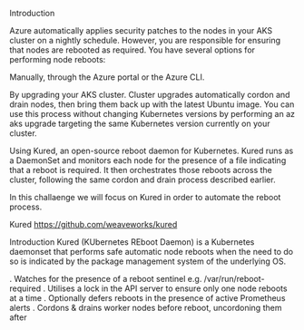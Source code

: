 
Introduction

Azure automatically applies security patches to the nodes in your AKS cluster on a nightly schedule. However, you are responsible for ensuring that nodes are rebooted as required. You have several options for performing node reboots: 

Manually, through the Azure portal or the Azure CLI. 

By upgrading your AKS cluster. Cluster upgrades automatically cordon and drain nodes, then bring them back up with the latest Ubuntu image. You can use this process without changing Kubernetes versions by performing an az aks upgrade targeting the same Kubernetes version currently on your cluster. 

Using Kured, an open-source reboot daemon for Kubernetes. Kured runs as a DaemonSet and monitors each node for the presence of a file indicating that a reboot is required. It then orchestrates those reboots across the cluster, following the same cordon and drain process described earlier. 

In this challaenge we will focus on Kured in order to automate the reboot process.



Kured 
https://github.com/weaveworks/kured


Introduction
Kured (KUbernetes REboot Daemon) is a Kubernetes daemonset that performs safe automatic node reboots when the need to do so is indicated by the package management system of the underlying OS.

. Watches for the presence of a reboot sentinel e.g. /var/run/reboot-required
. Utilises a lock in the API server to ensure only one node reboots at a time
. Optionally defers reboots in the presence of active Prometheus alerts
. Cordons & drains worker nodes before reboot, uncordoning them after



